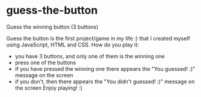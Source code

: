 # guess-the-button
Guess the winning button (3 buttons)

Guess the button is the first project/game in my life :) that I created myself using JavaScript, HTML and CSS.
How do you play it:
- you have 3 buttons, and only one of them is the winning one
- press one of the buttons
- if you have pressed the winning one there appears the "You guessed! :)" message on the screen
- if you don't, then there appears the "You didn't guessed! :)" message on the screen
Enjoy playing! :)
